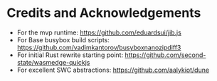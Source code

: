 # Credits and Acknowledgements

- For the mvp runtime: <https://github.com/eduardsui/jib.js>
- For Base busybox build scripts: <https://github.com/vadimkantorov/busyboxnanozipdiff3>
- For initial Rust rewrite starting point: <https://github.com/second-state/wasmedge-quickjs>
- For excellent SWC abstractions: <https://github.com/aalykiot/dune>
